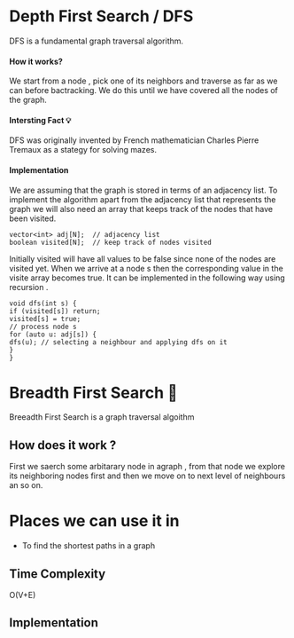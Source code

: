 # Depth First Search / DFS

DFS is a fundamental graph traversal algorithm. 

#### How it works?
We start from a node , pick one of its neighbors and traverse as far as we can before bactracking. We do this until we have covered all the nodes of the graph.

#### Intersting Fact :bulb:
DFS was originally invented by French mathematician Charles Pierre Tremaux as a stategy for solving mazes.

 <!-- ////////////////////Insert Pic ///////////////////////////////////////////////////-->

#### Implementation

We are assuming that the graph is stored in terms of an adjacency list. To implement the algorithm apart from the adjacency list that represents the graph we will also need an array that keeps track of the nodes that have been visited. 

```
vector<int> adj[N];  // adjacency list
boolean visited[N];  // keep track of nodes visited
```
Initially visited will have all values to be false since none of the nodes are visited yet.
When we arrive at a node s then the corresponding value in the visite array becomes true. It can be implemented in the following way using recursion .

```
void dfs(int s) {
if (visited[s]) return;
visited[s] = true;
// process node s
for (auto u: adj[s]) {
dfs(u); // selecting a neighbour and applying dfs on it 
}
}
```
# Breadth First Search :seedling:

Breeadth First Search is a graph traversal algoithm 

## How does it work ?
First we saerch some arbitarary node in agraph , from that node we explore its neighboring nodes first and then we move on to next level of neighbours an so on.

# Places we can use it in
- To find the shortest paths in a graph 
## Time Complexity 
O(V+E)

## Implementation




